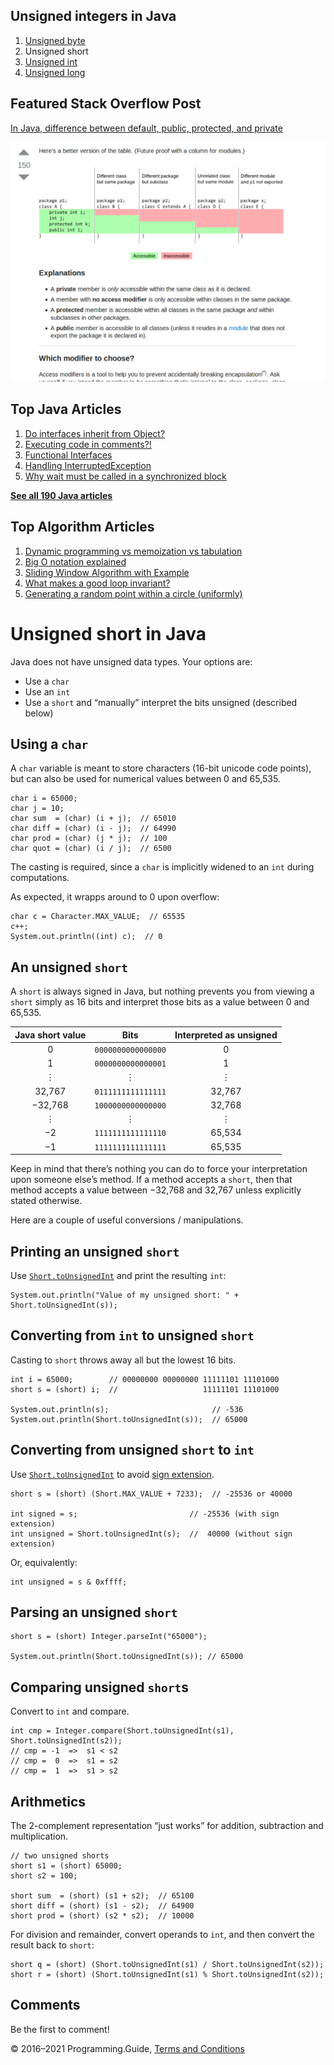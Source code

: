 <span class="underline"></span>

<span class="underline"></span>

Unsigned integers in Java
-------------------------

1.  [Unsigned byte](unsigned-byte.html)
2.  Unsigned short
3.  [Unsigned int](unsigned-int.html)
4.  [Unsigned long](unsigned-long.html)

Featured Stack Overflow Post
----------------------------

[In Java, difference between default, public, protected, and private](https://stackoverflow.com/a/33627846/276052)  
  
[<img src="../images/so-featured-33627846.png" alt="StackOverflow screenshot thumbnail" class="screenshot" />](https://stackoverflow.com/a/33627846/276052)

<span class="underline"></span>

Top Java Articles
-----------------

1.  [Do interfaces inherit from Object?](do-interfaces-inherit-from-object.html)
2.  [Executing code in comments?!](executing-code-in-comments.html)
3.  [Functional Interfaces](functional-interfaces.html)
4.  [Handling InterruptedException](handling-interrupted-exceptions.html)
5.  [Why wait must be called in a synchronized block](why-wait-must-be-in-synchronized.html)

[**See all 190 Java articles**](index.html)

Top Algorithm Articles
----------------------

1.  [Dynamic programming vs memoization vs tabulation](../dynamic-programming-vs-memoization-vs-tabulation.html)
2.  [Big O notation explained](../big-o-notation-explained.html)
3.  [Sliding Window Algorithm with Example](../sliding-window-example.html)
4.  [What makes a good loop invariant?](../what-makes-a-good-loop-invariant.html)
5.  [Generating a random point within a circle (uniformly)](../random-point-within-circle.html)

Unsigned short in Java
======================

Java does not have unsigned data types. Your options are:

-   Use a `char`
-   Use an `int`
-   Use a `short` and “manually” interpret the bits unsigned (described below)

Using a `char`
--------------

A `char` variable is meant to store characters (16-bit unicode code points), but can also be used for numerical values between 0 and 65,535.

    char i = 65000;
    char j = 10;
    char sum  = (char) (i + j);  // 65010
    char diff = (char) (i - j);  // 64990
    char prod = (char) (j * j);  // 100
    char quot = (char) (i / j);  // 6500

The casting is required, since a `char` is implicitly widened to an `int` during computations.

As expected, it wrapps around to 0 upon overflow:

    char c = Character.MAX_VALUE;  // 65535
    c++;
    System.out.println((int) c);  // 0

An unsigned `short`
-------------------

A `short` is always signed in Java, but nothing prevents you from viewing a `short` simply as 16 bits and interpret those bits as a value between 0 and 65,535.

<table><thead><tr class="header"><th style="text-align: center;">Java short value</th><th style="text-align: center;">Bits</th><th style="text-align: center;">Interpreted as unsigned</th></tr></thead><tbody><tr class="odd"><td style="text-align: center;">0</td><td style="text-align: center;"><code>0000000000000000</code></td><td style="text-align: center;">0</td></tr><tr class="even"><td style="text-align: center;">1</td><td style="text-align: center;"><code>0000000000000001</code></td><td style="text-align: center;">1</td></tr><tr class="odd"><td style="text-align: center;">⋮</td><td style="text-align: center;">⋮</td><td style="text-align: center;">⋮</td></tr><tr class="even"><td style="text-align: center;">32,767</td><td style="text-align: center;"><code>0111111111111111</code></td><td style="text-align: center;">32,767</td></tr><tr class="odd"><td style="text-align: center;">−32,768</td><td style="text-align: center;"><code>1000000000000000</code></td><td style="text-align: center;">32,768</td></tr><tr class="even"><td style="text-align: center;">⋮</td><td style="text-align: center;">⋮</td><td style="text-align: center;">⋮</td></tr><tr class="odd"><td style="text-align: center;">−2</td><td style="text-align: center;"><code>1111111111111110</code></td><td style="text-align: center;">65,534</td></tr><tr class="even"><td style="text-align: center;">−1</td><td style="text-align: center;"><code>1111111111111111</code></td><td style="text-align: center;">65,535</td></tr></tbody></table>

Keep in mind that there’s nothing you can do to force your interpretation upon someone else’s method. If a method accepts a `short`, then that method accepts a value between −32,768 and 32,767 unless explicitly stated otherwise.

Here are a couple of useful conversions / manipulations.

Printing an unsigned `short`
----------------------------

Use [`Short.toUnsignedInt`](https://docs.oracle.com/javase/8/docs/api/java/lang/Short.html#toUnsignedInt-short-) and print the resulting `int`:

    System.out.println("Value of my unsigned short: " + Short.toUnsignedInt(s));

Converting from `int` to unsigned `short`
-----------------------------------------

Casting to `short` throws away all but the lowest 16 bits.

    int i = 65000;        // 00000000 00000000 11111101 11101000
    short s = (short) i;  //                   11111101 11101000

    System.out.println(s);                       // -536
    System.out.println(Short.toUnsignedInt(s));  // 65000

Converting from unsigned `short` to `int`
-----------------------------------------

Use [`Short.toUnsignedInt`](https://docs.oracle.com/javase/8/docs/api/java/lang/Short.html#toUnsignedInt-short-) to avoid [sign extension](https://en.wikipedia.org/wiki/Sign_extension).

    short s = (short) (Short.MAX_VALUE + 7233);  // -25536 or 40000

    int signed = s;                         // -25536 (with sign extension)
    int unsigned = Short.toUnsignedInt(s);  //  40000 (without sign extension)

Or, equivalently:

    int unsigned = s & 0xffff;

Parsing an unsigned `short`
---------------------------

    short s = (short) Integer.parseInt("65000");

    System.out.println(Short.toUnsignedInt(s)); // 65000

Comparing unsigned `short`s
---------------------------

Convert to `int` and compare.

    int cmp = Integer.compare(Short.toUnsignedInt(s1), Short.toUnsignedInt(s2));
    // cmp = -1  =>  s1 < s2
    // cmp =  0  =>  s1 = s2
    // cmp =  1  =>  s1 > s2

Arithmetics
-----------

The 2-complement representation “just works” for addition, subtraction and multiplication.

    // two unsigned shorts
    short s1 = (short) 65000;
    short s2 = 100;

    short sum  = (short) (s1 + s2);  // 65100
    short diff = (short) (s1 - s2);  // 64900
    short prod = (short) (s2 * s2);  // 10000

For division and remainder, convert operands to `int`, and then convert the result back to `short`:

    short q = (short) (Short.toUnsignedInt(s1) / Short.toUnsignedInt(s2));
    short r = (short) (Short.toUnsignedInt(s1) % Short.toUnsignedInt(s2));

Comments
--------

Be the first to comment!

© 2016–2021 Programming.Guide, [Terms and Conditions](../terms-and-conditions.html)
